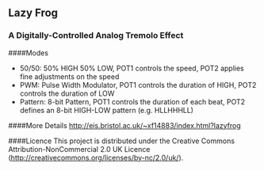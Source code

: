 ## Lazy Frog
### A Digitally-Controlled Analog Tremolo Effect 

####Modes 
- 50/50: 50% HIGH 50% LOW, POT1 controls the speed, POT2 applies fine adjustments on the speed
- PWM: Pulse Width Modulator, POT1 controls the duration of HIGH, POT2 controls the duration of LOW
- Pattern: 8-bit Pattern, POT1 controls the duration of each beat, POT2 defines an 8-bit HIGH-LOW pattern (e.g. HLLHHHLL)

####More Details
http://eis.bristol.ac.uk/~xf14883/index.html?lazyfrog

####Licence
This project is distributed under the Creative Commons Attribution-NonCommercial 2.0 UK Licence (http://creativecommons.org/licenses/by-nc/2.0/uk/).